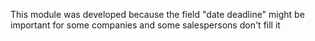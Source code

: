 This module was developed because the field "date deadline" might be important for some companies and some salespersons don't fill it
